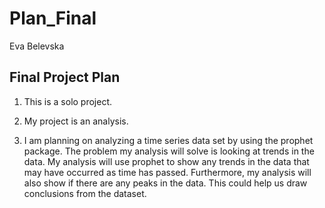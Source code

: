 # Plan_Final
Eva Belevska

## Final Project Plan

1.  This is a solo project.

2.  My project is an analysis.

3.  I am planning on analyzing a time series data set by using the
    prophet package. The problem my analysis will solve is looking at
    trends in the data. My analysis will use prophet to show any trends
    in the data that may have occurred as time has passed. Furthermore,
    my analysis will also show if there are any peaks in the data. This
    could help us draw conclusions from the dataset.
